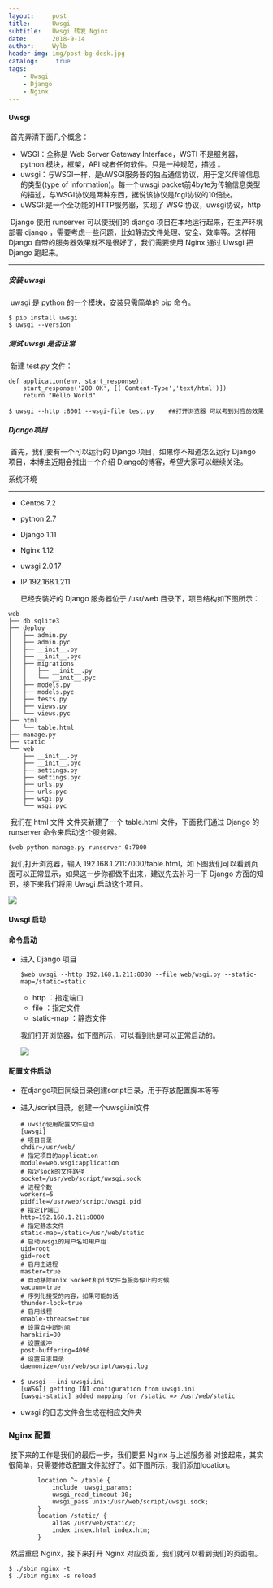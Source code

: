 ```yaml
---
layout:     post
title:      Uwsgi
subtitle:   Uwsgi 转发 Nginx
date:       2018-9-14
author:     Wylb
header-img: img/post-bg-desk.jpg
catalog: 	 true
tags:
    - Uwsgi
    - Django
    - Nginx
---
```

#### Uwsgi

​	首先弄清下面几个概念：

-  WSGI：全称是 Web Server Gateway Interface，WSTI 不是服务器，python 模块，框架，API 或者任何软件。只是一种规范，描述 。
- uwsgi：与WSGI一样，是uWSGI服务器的独占通信协议，用于定义传输信息的类型(type of information)。每一个uwsgi packet前4byte为传输信息类型的描述，与WSGI协议是两种东西，据说该协议是fcgi协议的10倍快。 
- uWSGI:是一个全功能的HTTP服务器，实现了 WSGI协议，uwsgi协议，http

​	Django 使用 runserver 可以使我们的 django 项目在本地运行起来，在生产环境部署 django ，需要考虑一些问题，比如静态文件处理、安全、效率等。这样用 Django 自带的服务器效果就不是很好了，我们需要使用 Nginx 通过 Uwsgi 把 Django 跑起来。

---

##### 安装 uwsgi

​	uwsgi 是 python 的一个模块，安装只需简单的 pip 命令。

```
$ pip install uwsgi
$ uwsgi --version
```

##### 测试 uwsgi 是否正常

​	新建 test.py 文件：

```
def application(env, start_response):
    start_response('200 OK', [('Content-Type','text/html')])
    return "Hello World"
```

```
$ uwsgi --http :8001 --wsgi-file test.py    ##打开浏览器 可以考到对应的效果
```

#####  Django项目

​	首先，我们要有一个可以运行的 Django 项目，如果你不知道怎么运行 Django 项目，本博主近期会推出一个介绍 Django的博客，希望大家可以继续关注。

系统环境

---

- Centos 7.2

- python 2.7

- Django 1.11

- Nginx 1.12

- uwsgi 2.0.17

- IP 192.168.1.211

  已经安装好的 Django 服务器位于 /usr/web 目录下，项目结构如下图所示：

```
web
├── db.sqlite3
├── deploy
│   ├── admin.py
│   ├── admin.pyc
│   ├── __init__.py
│   ├── __init__.pyc
│   ├── migrations
│   │   ├── __init__.py
│   │   └── __init__.pyc
│   ├── models.py
│   ├── models.pyc
│   ├── tests.py
│   ├── views.py
│   └── views.pyc
├── html
│   └── table.html
├── manage.py
├── static
└── web
    ├── __init__.py
    ├── __init__.pyc
    ├── settings.py
    ├── settings.pyc
    ├── urls.py
    ├── urls.pyc
    ├── wsgi.py
    └── wsgi.pyc
```

​	我们在 html 文件 文件夹新建了一个 table.html 文件，下面我们通过  Django 的 runserver 命令来启动这个服务器。

```
$web python manage.py runserver 0:7000     
```

​	我们打开浏览器，输入 192.168.1.211:7000/table.html，如下图我们可以看到页面可以正常显示，如果这一步你都做不出来，建议先去补习一下 Django 方面的知识，接下来我们将用 Uwsgi 启动这个项目。

![](E:\文档\Django\Django.png)



####  Uwsgi 启动

 #### 命令启动

- 进入 Django 项目

  ```
  $web uwsgi --http 192.168.1.211:8080 --file web/wsgi.py --static-map=/static=static
  ```

  - http ：指定端口
  - file ：指定文件
  - static-map ：静态文件

  我们打开浏览器，如下图所示，可以看到也是可以正常启动的。

  ![](E:\文档\Django\uwsgi.png)

  

#### 配置文件启动

- 在django项目同级目录创建script目录，用于存放配置脚本等等 

- 进入/script目录，创建一个uwsgi.ini文件 

  ```
  # uwsig使用配置文件启动
  [uwsgi]
  # 项目目录
  chdir=/usr/web/
  # 指定项目的application
  module=web.wsgi:application
  # 指定sock的文件路径       
  socket=/usr/web/script/uwsgi.sock
  # 进程个数       
  workers=5
  pidfile=/usr/web/script/uwsgi.pid
  # 指定IP端口       
  http=192.168.1.211:8080
  # 指定静态文件
  static-map=/static=/usr/web/static
  # 启动uwsgi的用户名和用户组
  uid=root
  gid=root
  # 启用主进程
  master=true
  # 自动移除unix Socket和pid文件当服务停止的时候
  vacuum=true
  # 序列化接受的内容，如果可能的话
  thunder-lock=true
  # 启用线程
  enable-threads=true
  # 设置自中断时间
  harakiri=30
  # 设置缓冲
  post-buffering=4096
  # 设置日志目录
  daemonize=/usr/web/script/uwsgi.log
  ```

- ```
  $ uwsgi --ini uwsgi.ini
  [uWSGI] getting INI configuration from uwsgi.ini
  [uwsgi-static] added mapping for /static => /usr/web/static
  ```

- uwsgi 的日志文件会生成在相应文件夹

### Nginx 配置

​	接下来的工作是我们的最后一步，我们要把 Nginx 与上述服务器 对接起来，其实很简单，只需要修改配置文件就好了。如下图所示，我们添加location。

```
        location ^~ /table {
            include  uwsgi_params;
            uwsgi_read_timeout 30;
            uwsgi_pass unix:/usr/web/script/uwsgi.sock;
        }
        location /static/ {
        	alias /usr/web/static/;
        	index index.html index.htm;
        }
```



​	然后重启 Nginx，接下来打开 Nginx 对应页面，我们就可以看到我们的页面啦。

```
$ ./sbin nginx -t
$ ./sbin nginx -s reload
```































​	












